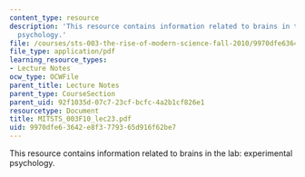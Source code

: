 ```yaml
---
content_type: resource
description: 'This resource contains information related to brains in the lab: experimental
  psychology.'
file: /courses/sts-003-the-rise-of-modern-science-fall-2010/9970dfe63642e8f3779365d916f62be7_MITSTS_003F10_lec23.pdf
file_type: application/pdf
learning_resource_types:
- Lecture Notes
ocw_type: OCWFile
parent_title: Lecture Notes
parent_type: CourseSection
parent_uid: 92f1035d-07c7-23cf-bcfc-4a2b1cf826e1
resourcetype: Document
title: MITSTS_003F10_lec23.pdf
uid: 9970dfe6-3642-e8f3-7793-65d916f62be7
---
```

This resource contains information related to brains in the lab: experimental psychology.

